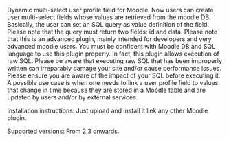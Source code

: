 Dynamic multi-select user profile field for Moodle. Now users can create user multi-select fields whose values are retrieved from the moodle DB. Basically, the user can set an SQL query as value definition of the field. Please note that the query must return two fields: id and data. 
Please note that this is an advanced plugin, mainly intended for developers and very advanced moodle users. You must be confident with Moodle DB and SQL language to use this plugin properly. In fact, this plugin allows execution of raw SQL. Please be aware that executing raw SQL that has been improperly written can irreparably damage your site and/or cause performance issues. Please ensure you are aware of the impact of your SQL before executing it.
A possible use case is when one needs to link a user profile field to values that change in time because they are stored in a Moodle table and are updated by users and/or by external services.

Installation instructions:
Just upload and install it liek any other Moodle plugin.

Supported versions:
From 2.3 onwards.